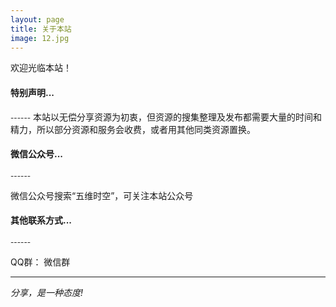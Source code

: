 ```yaml
---
layout: page
title: 关于本站
image: 12.jpg
---
```

欢迎光临本站！


#### 特别声明...
<small>------</small>
本站以无偿分享资源为初衷，但资源的搜集整理及发布都需要大量的时间和精力，所以部分资源和服务会收费，或者用其他同类资源置换。


#### 微信公众号...
<small>------</small>

微信公众号搜索“五维时空”，可关注本站公众号

#### 其他联系方式...
<small>------</small>

QQ群：
微信群

***

*分享，是一种态度!*

